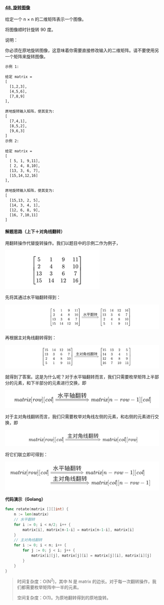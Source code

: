 #### [48. 旋转图像](https://leetcode-cn.com/problems/rotate-image/)

给定一个 n × n 的二维矩阵表示一个图像。

将图像顺时针旋转 90 度。

说明：

你必须在原地旋转图像，这意味着你需要直接修改输入的二维矩阵。请不要使用另一个矩阵来旋转图像。

```
示例 1:

给定 matrix = 
[
  [1,2,3],
  [4,5,6],
  [7,8,9]
],

原地旋转输入矩阵，使其变为:
[
  [7,4,1],
  [8,5,2],
  [9,6,3]
]
示例 2:

给定 matrix =
[
  [ 5, 1, 9,11],
  [ 2, 4, 8,10],
  [13, 3, 6, 7],
  [15,14,12,16]
], 

原地旋转输入矩阵，使其变为:
[
  [15,13, 2, 5],
  [14, 3, 4, 1],
  [12, 6, 8, 9],
  [16, 7,10,11]
]
```

#### 解题思路（上下＋对角线翻转）

用翻转操作代替旋转操作。我们以题目中的示例二作为例子，

![image-20201219211618451](image/image-20201219211618451.png)

先将其通过水平轴翻转得到：

![image-20201219211630229](image/image-20201219211630229.png)

再根据主对角线翻转得到：

![image-20201219211646531](image/image-20201219211646531.png)

就得到了答案。这是为什么呢？对于水平轴翻转而言，我们只需要枚举矩阵上半部分的元素，和下半部分的元素进行交换，即

![image-20201219211709153](image/image-20201219211709153.png)

对于主对角线翻转而言，我们只需要枚举对角线左侧的元素，和右侧的元素进行交换，即

![image-20201219211724595](image/image-20201219211724595.png)

将它们联立即可得到：

![image-20201219211745151](image/image-20201219211745151.png)

**代码演示（Golang）**

```go
func rotate(matrix [][]int) {
    n := len(matrix)
    // 水平翻转
    for i := 0; i < n/2; i++ {
        matrix[i], matrix[n-1-i] = matrix[n-1-i], matrix[i]
    }
    // 主对角线翻转
    for i := 0; i < n; i++ {
        for j := 0; j < i; j++ {
            matrix[i][j], matrix[j][i] = matrix[j][i], matrix[i][j]
        }
    }
}
```

> 时间复杂度：O(N<sup>2</sup>)，其中 N 是 matrix 的边长。对于每一次翻转操作，我们都需要枚举矩阵中一半的元素。
>
> 空间复杂度：O(1)。为原地翻转得到的原地旋转。
>

